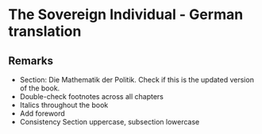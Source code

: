 # The Sovereign Individual - German translation

## Remarks

- Section: Die Mathematik der Politik. Check if this is the updated version of the book.
- Double-check footnotes across all chapters
- Italics throughout the book
- Add foreword
- Consistency Section uppercase, subsection lowercase
